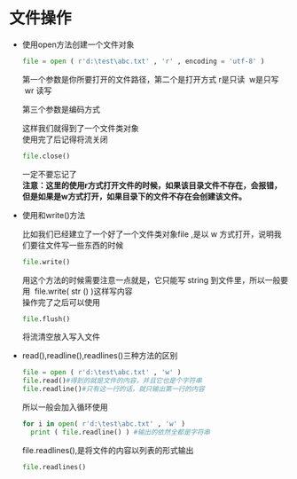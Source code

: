 # 文件操作

* 使用open方法创建一个文件对象
    ```python
    file = open ( r'd:\test\abc.txt' , 'r' , encoding = 'utf-8' )
    ```
    第一个参数是你所要打开的文件路径，第二个是打开方式  r是只读  w是只写  wr 读写

    第三个参数是编码方式

    这样我们就得到了一个文件类对象
    </br>使用完了后记得将流关闭
    ```python
    file.close()
    ```
    一定不要忘记了
    </br>**注意：这里的使用r方式打开文件的时候，如果该目录文件不存在，会报错，但是如果是w方式打开，如果目录下的文件不存在会创建该文件。**

* 使用和write()方法

    比如我们已经建立了一个好了一个文件类对象file ,是以 w 方式打开，说明我们要往文件写一些东西的时候
    ```python
    file.write()
    ```
    用这个方法的时候需要注意一点就是，它只能写 string 到文件里，所以一般要用  file.write( str () )这样写内容
    </br>操作完了之后可以使用
    ```python
    file.flush()
    ```
    将流清空放入写入文件

* read(),readline(),readlines()三种方法的区别
    ```python
    file = open ( r'd:\test\abc.txt' , 'w' )
    file.read()#得到的就是文件的内容，并且它也是个字符串
    file.readline()#只有这一行的话，就只输出第一行的内容
    ```
    所以一般会加入循环使用
    ```python
    for i in open( r'd:\test\abc.txt' , 'w' )
      print ( file.readline() ) #输出的依然全都是字符串
    ```
    file.readlines(),是将文件的内容以列表的形式输出
    ```python
    file.readlines()
    ```